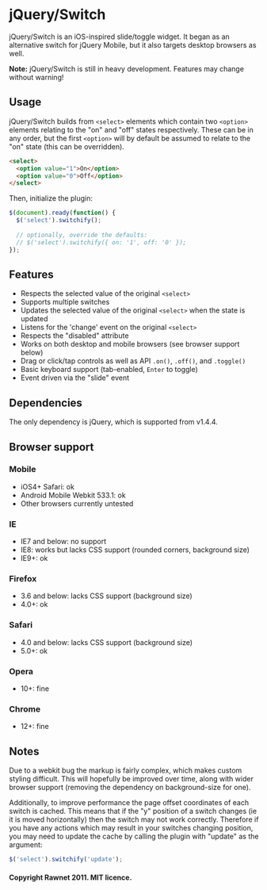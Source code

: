 # jQuery/Switch

jQuery/Switch is an iOS-inspired slide/toggle widget. It began as an alternative switch for jQuery Mobile, but it also targets desktop browsers as well.

**Note:** jQuery/Switch is still in heavy development. Features may change without warning!

## Usage

jQuery/Switch builds from `<select>` elements which contain two `<option>` elements relating to the "on" and "off" states respectively. These can be in any order, but the first `<option>` will by default be assumed to relate to the "on" state (this can be overridden).

```html
<select>
  <option value="1">On</option>
  <option value="0">Off</option>
</select>
```

Then, initialize the plugin:

```javascript
$(document).ready(function() {
  $('select').switchify();
  
  // optionally, override the defaults:
  // $('select').switchify({ on: '1', off: '0' });
});
```

## Features

- Respects the selected value of the original `<select>`
- Supports multiple switches
- Updates the selected value of the original `<select>` when the state is updated
- Listens for the 'change' event on the original `<select>`
- Respects the "disabled" attribute
- Works on both desktop and mobile browsers (see browser support below)
- Drag or click/tap controls as well as API `.on()`, `.off()`, and `.toggle()`
- Basic keyboard support (tab-enabled, `Enter` to toggle)
- Event driven via the "slide" event

## Dependencies

The only dependency is jQuery, which is supported from v1.4.4.

## Browser support

### Mobile

- iOS4+ Safari: ok
- Android Mobile Webkit 533.1: ok
- Other browsers currently untested

### IE

- IE7 and below: no support
- IE8: works but lacks CSS support (rounded corners, background size)
- IE9+: ok

### Firefox

- 3.6 and below: lacks CSS support (background size)
- 4.0+: ok

### Safari

- 4.0 and below: lacks CSS support (background size)
- 5.0+: ok

### Opera

- 10+: fine

### Chrome

- 12+: fine

## Notes

Due to a webkit bug the markup is fairly complex, which makes custom styling difficult. This will hopefully be improved over time, along with wider browser support (removing the dependency on background-size for one).

Additionally, to improve performance the page offset coordinates of each switch is cached. This means that if the "y" position of a switch changes (ie it is moved horizontally) then the switch may not work correctly. Therefore if you have any actions which may result in your switches changing position, you may need to update the cache by calling the plugin with "update" as the argument:

``` javascript
$('select').switchify('update');
```

#### Copyright Rawnet 2011. MIT licence.